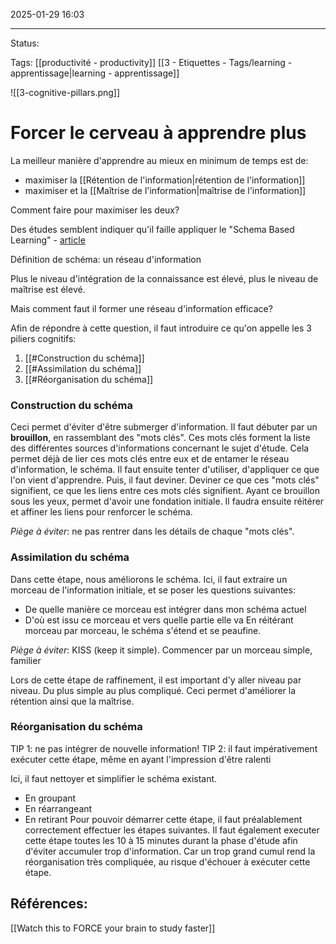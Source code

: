 
2025-01-29 16:03
****
Status:

Tags: [[productivité - productivity]] [[3 - Etiquettes - Tags/learning - apprentissage|learning - apprentissage]]


![[3-cognitive-pillars.png]]
# Forcer le cerveau à apprendre plus

La meilleur manière d'apprendre au mieux en minimum de temps est de:
- maximiser la [[Rétention de l'information|rétention de l'information]]
- maximiser et la [[Maîtrise de l'information|maîtrise de l'information]]

Comment faire pour maximiser les deux?

Des études semblent indiquer qu'il faille appliquer le "Schema Based Learning" - [article](https://www.researchgate.net/publication/378395606_Innovations_With_Schema_Theory_Modern_Implications_for_Learning_Memory_And_Academic_Achievement)

Définition de schéma: un réseau d'information

Plus le niveau d'intégration de la connaissance est élevé, plus le niveau de maîtrise est élevé.

Mais comment faut il former une réseau d'information efficace?

Afin de répondre à cette question, il faut introduire ce qu'on appelle les 3 piliers cognitifs:
1. [[#Construction du schéma]]
2. [[#Assimilation du schéma]]
3. [[#Réorganisation du schéma]]

### Construction du schéma

Ceci permet d'éviter d'être submerger d'information.
Il faut débuter par un **brouillon**, en rassemblant des "mots clés". Ces mots clés forment la liste des différentes sources d'informations concernant le sujet d'étude. Cela permet déjà de lier ces mots clés entre eux et de entamer le réseau d'information, le schéma.
Il faut ensuite tenter d'utiliser, d'appliquer ce que l'on vient d'apprendre. 
Puis, il faut deviner. Deviner ce que ces "mots clés" signifient, ce que les liens entre ces mots clés signifient. 
Ayant ce brouillon sous les yeux, permet d'avoir une fondation initiale. Il faudra ensuite réitérer et affiner les liens pour renforcer le schéma.

*Piège à éviter*: ne pas rentrer dans les détails de chaque "mots clés".
### Assimilation du schéma

Dans cette étape, nous améliorons le schéma.
Ici, il faut extraire un morceau de l'information initiale, et se poser les questions suivantes:
- De quelle manière ce morceau est intégrer dans mon schéma actuel
- D'où est issu ce morceau et vers quelle partie elle va
En réitérant morceau par morceau, le schéma s'étend et se peaufine.

*Piège à éviter*: KISS (keep it simple). Commencer par un morceau simple, familier

Lors de cette étape de raffinement, il est important d'y aller niveau par niveau. Du plus simple au plus compliqué.
Ceci permet d'améliorer la rétention ainsi que la maîtrise.
### Réorganisation du schéma

TIP 1: ne pas intégrer de nouvelle information!
TIP 2: il faut impérativement exécuter cette étape, même en ayant l'impression d'être ralenti

Ici, il faut nettoyer et simplifier le schéma existant.
- En groupant
- En réarrangeant
- En retirant
Pour pouvoir démarrer cette étape, il faut préalablement correctement effectuer les étapes suivantes. 
Il faut également executer cette étape toutes les 10 à 15 minutes durant la phase d'étude afin d'éviter accumuler trop d'information. Car un trop grand cumul rend la réorganisation très compliquée, au risque d'échouer à exécuter cette étape.


## Références:

[[Watch this to FORCE your brain to study faster]]
